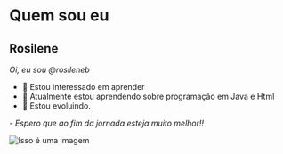 # Quem sou eu
## Rosilene 
*Oi, eu sou @rosileneb*
- 👀 Estou interessado em aprender
- 🌱 Atualmente estou aprendendo sobre programação em Java e Html
- 💞️ Estou evoluindo. 

*- Espero que ao fim da jornada esteja muito melhor!!*

![Isso é uma imagem](https://user-images.githubusercontent.com/105072907/176244978-0bea6b81-e11a-4d56-91f9-a3eae9862c1d.png)
